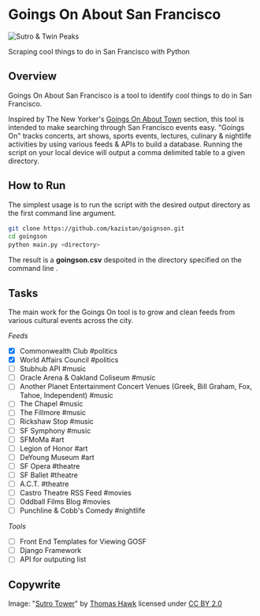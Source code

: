 # Goings On About San Francisco

<img src="./img/twin_peaks.jpg" crossorigin="https://mountsutro.org/library/sutro/hawk-thomas_sutro-tower-twin-peaks-silhouette.jpg" alt="Sutro &amp; Twin Peaks" height=75 width=450>

Scraping cool things to do in San Francisco with Python

## Overview

Goings On About San Francisco is a tool to identify cool things to do in San Francisco.

Inspired by The New Yorker's [Goings On About Town](http://www.newyorker.com/goings-on-about-town) section, this tool is intended to make  searching through San Francisco events easy. "Goings On" tracks concerts, art shows, sports events, lectures, culinary &amp; nightlife activities by using various feeds &amp; APIs to build a database. Running the script on your local device will output a comma delimited table to a given directory.

## How to Run

The simplest usage is to run the script with the desired output directory as the first command line argument.

```bash
git clone https://github.com/kazistan/goignson.git
cd goingson
python main.py <directory>
```

The result is a **goingson.csv** despoited in the directory specified on the command line <direcotry>.

## Tasks

The main work for the Goings On tool is to grow and clean feeds from various cultural events across the city.

*Feeds*

- [x] Commonwealth Club #politics
- [x] World Affairs Council #politics
- [ ] Stubhub API #music
- [ ] Oracle Arena &amp; Oakland Coliseum #music
- [ ] Another Planet Entertainment Concert Venues (Greek, Bill Graham, Fox, Tahoe, Independent) #music
- [ ] The Chapel #music
- [ ] The Fillmore #music
- [ ] Rickshaw Stop #music
- [ ] SF Symphony #music
- [ ] SFMoMa #art
- [ ] Legion of Honor #art
- [ ] DeYoung Museum #art
- [ ] SF Opera #theatre
- [ ] SF Ballet #theatre
- [ ] A.C.T. #theatre
- [ ] Castro Theatre RSS Feed #movies
- [ ] Oddball Films Blog #movies
- [ ] Punchline &amp; Cobb's Comedy #nightlife

*Tools*

- [ ] Front End Templates for Viewing GOSF
- [ ] Django Framework
- [ ] API for outputing list

## Copywrite

Image: "[Sutro Tower](https://www.flickr.com/photos/thomashawk/73803631/)" by [Thomas Hawk](https://www.flickr.com/photos/thomashawk/) licensed under [CC BY 2.0](https://creativecommons.org/licenses/by-nc/2.0/)
